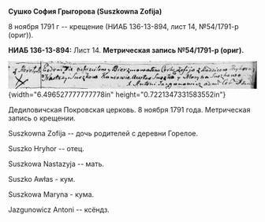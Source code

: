 **Сушко София Грыгорова (Suszkowna Zofija)**

8 ноября 1791 г -- крещение (НИАБ 136-13-894, лист 14, №54/1791-р
(ориг)).

**НИАБ 136-13-894:** Лист 14. **Метрическая запись №54/1791-р (ориг).**

![](./media/4a3d1bb4aea6962bd61164e78e0eea69ea9d418a.png){width="6.496527777777778in"
height="0.7221347331583552in"}

Дедиловичская Покровская церковь. 8 ноября 1791 года. Метрическая запись
о крещении.

Suszkowna Zofija -- дочь родителей с деревни Горелое.

Suszko Hryhor -- отец.

Suszkowa Nastazyja -- мать.

Suszko Awłas - кум.

Suszkowa Maryna - кума.

Jazgunowicz Antoni -- ксёндз.
